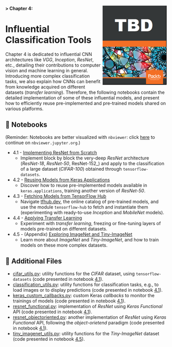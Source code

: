 **> Chapter 4:**
<a href="https://www.packtpub.com" title="Get the book!">
    <img src="../banner_images/book_cover.png" width=200 align="right">
</a>
# Influential Classification Tools

Chapter 4 is dedicated to influential CNN architectures like _VGG_, _Inception_, _ResNet_, etc., detailing their contributions to computer vision and machine learning in general. Introducing more complex classification tasks, we also explain how CNNs can benefit from knowledge acquired on different datasets (_transfer learning_). Therefore, the following notebooks contain the detailed implementation of some of these influential models, and present how to efficiently reuse pre-implemented and pre-trained models shared on various platforms. 

## :notebook: Notebooks

(Reminder: Notebooks are better visualized with `nbviewer`: click [here](https://nbviewer.jupyter.org/github/PacktPublishing/Hands-On-Computer-Vision-with-Tensorflow/blob/master/ch4) to continue on `nbviewer.jupyter.org`.)

- 4.1 - [Implementing ResNet from Scratch](./ch4_nb1_implement_resnet_from_scratch.ipynb)
    - Implement block by block the very-deep _ResNet_ architecture (_ResNet-18_, _ResNet-50_, ResNet-152_) and apply to the classification of a large dataset (_CIFAR-100_) obtained through `tensorflow-datasets`.
- 4.2 - [Reusing Models from Keras Applications](./ch4_nb2_reuse_models_from_keras_apps.ipynb)
    - Discover how to reuse pre-implemented models available in `keras.applications`, training another version of _ResNet-50_.
- 4.3 - [Fetching Models from TensorFlow Hub](./ch4_nb3_fetch_models_from_tf_hub.ipynb)
    - Navigate [tfhub.dev](http://tfhub.dev), the online catalog of pre-trained models, and use the module `tensorflow-hub` to fetch and instantiate them (experimenting with ready-to-use _Inception_ and _MobileNet_ models).
- 4.4 - [Applying Transfer Learning](./ch4_nb4_apply_transfer_learning.ipynb)
    - Experiment with _transfer learning_, freezing or fine-tuning layers of models pre-trained on different datasets.
- 4.5 - (Appendix) [Exploring ImageNet and Tiny-ImageNet](./ch4_nb5_explore_imagenet_and_its_tiny_version.ipynb)
    - Learn more about _ImageNet_ and _Tiny-ImageNet_, and how to train models on these more complex datasets.
	
## :page_facing_up: Additional Files

- [cifar_utils.py](cifar_utils.py): utility functions for the _CIFAR_ dataset, using `tensorflow-datasets` (code presented in notebook [4.1](./ch4_nb1_implement_resnet_from_scratch.ipynb)).
- [classification_utils.py](classification_utils.py): utility functions for classification tasks, e.g., to load images or to display predictions (code presented in notebook [4.1](./ch4_nb1_implement_resnet_from_scratch.ipynb)).
- [keras_custom_callbacks.py](keras_custom_callbacks.py): custom Keras _callbacks_ to monitor the trainings of models (code presented in notebook [4.1](./ch4_nb1_implement_resnet_from_scratch.ipynb)).
- [resnet_functional.py](resnet_functional.py): implementation of _ResNet_ using _Keras Functional_ API (code presented in notebook [4.1](./ch4_nb1_implement_resnet_from_scratch.ipynb)).
- [resnet_objectoriented.py](resnet_objectoriented.py): another implementation of _ResNet_ using _Keras Functional_ API, following the _object-orietend_ paradigm (code presented in notebook [4.1](./ch4_nb1_implement_resnet_from_scratch.ipynb)).
- [tiny_imagenet_utils.py](tiny_imagenet_utils.py): utility functions for the _Tiny-ImageNet_ dataset (code presented in notebook [4.5](./ch4_nb5_explore_imagenet_and_its_tiny_version.ipynb)).

